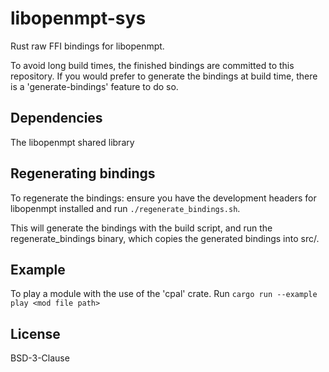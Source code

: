 libopenmpt-sys
==============

Rust raw FFI bindings for libopenmpt.

To avoid long build times, the finished bindings are committed to this repository. If you would prefer to generate the bindings at build time, there is a 'generate-bindings' feature to do so.

## Dependencies
The libopenmpt shared library

## Regenerating bindings
To regenerate the bindings: ensure you have the development headers for libopenmpt installed and run `./regenerate_bindings.sh`.

This will generate the bindings with the build script, and run the regenerate_bindings binary, which copies the generated bindings into src/.

## Example
To play a module with the use of the 'cpal' crate. Run `cargo run --example play <mod file path>`

## License
BSD-3-Clause